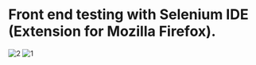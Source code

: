 # Front end testing with Selenium IDE (Extension for Mozilla Firefox).
![2](https://user-images.githubusercontent.com/41668152/68185761-7309a780-ffca-11e9-9242-a69bc78605dc.PNG)
![1](https://user-images.githubusercontent.com/41668152/68185763-73a23e00-ffca-11e9-9996-16bd22cd3b01.PNG)
